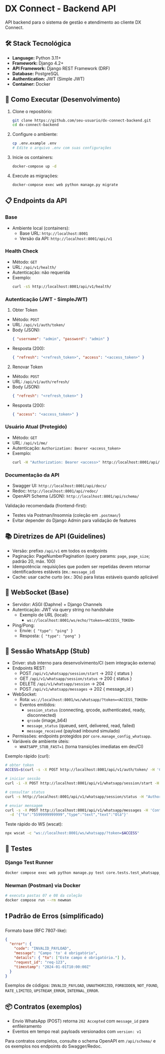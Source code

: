 # DX Connect - Backend API

API backend para o sistema de gestão e atendimento ao cliente DX Connect.

## 🛠️ Stack Tecnológica

- **Language:** Python 3.11+
- **Framework:** Django 4.2+
- **API Framework:** Django REST Framework (DRF)
- **Database:** PostgreSQL
- **Authentication:** JWT (Simple JWT)
- **Container:** Docker

## 🚀 Como Executar (Desenvolvimento)

1.  Clone o repositório:
    ```bash
    git clone https://github.com/seu-usuario/dx-connect-backend.git
    cd dx-connect-backend
    ```

2.  Configure o ambiente:
    ```bash
    cp .env.example .env
    # Edite o arquivo .env com suas configurações
    ```

3.  Inicie os containers:
    ```bash
    docker-compose up -d
    ```

4.  Execute as migrações:
    ```bash
    docker-compose exec web python manage.py migrate
    ```

## 📋 Endpoints da API

### Base

- Ambiente local (containers):
  - Base URL: `http://localhost:8001`
  - Versão da API: `http://localhost:8001/api/v1`

### Health Check
- Método: `GET`
- URL: `/api/v1/health/`
- Autenticação: não requerida
- Exemplo:
  ```bash
  curl -sS http://localhost:8001/api/v1/health/
  ```

### Autenticação (JWT - SimpleJWT)

1) Obter Token
- Método: `POST`
- URL: `/api/v1/auth/token/`
- Body (JSON):
  ```json
  { "username": "admin", "password": "admin" }
  ```
- Resposta (200):
  ```json
  { "refresh": "<refresh_token>", "access": "<access_token>" }
  ```

2) Renovar Token
- Método: `POST`
- URL: `/api/v1/auth/refresh/`
- Body (JSON):
  ```json
  { "refresh": "<refresh_token>" }
  ```
- Resposta (200):
  ```json
  { "access": "<access_token>" }
  ```

### Usuário Atual (Protegido)
- Método: `GET`
- URL: `/api/v1/me/`
- Autenticação: `Authorization: Bearer <access_token>`
- Exemplo:
  ```bash
  curl -H "Authorization: Bearer <access>" http://localhost:8001/api/v1/me/
  ```

### Documentação da API
- Swagger UI: `http://localhost:8001/api/docs/`
- Redoc: `http://localhost:8001/api/redoc/`
- OpenAPI Schema (JSON): `http://localhost:8001/api/schema/`

Validação recomendada (frontend-first):
- Testes via Postman/Insomnia (coleção em `.postman/`)
- Evitar depender do Django Admin para validação de features

## 📚 Diretrizes de API (Guidelines)

- Versão: prefixo `/api/v1` em todos os endpoints
- Paginação: PageNumberPagination (query params: `page`, `page_size`; padrão 20, máx. 100)
- Idempotência: requisições que podem ser repetidas devem retornar identificadores estáveis (ex.: `message_id`)
- Cache: usar cache curto (ex.: 30s) para listas estáveis quando aplicável

## 🔌 WebSocket (Base)

- Servidor: ASGI (Daphne) + Django Channels
- Autenticação: JWT via query string no handshake
  - Exemplo de URL (local):
    - `ws://localhost:8001/ws/echo/?token=<ACCESS_TOKEN>`
- Ping/Pong:
  - Envie: `{ "type": "ping" }`
  - Resposta: `{ "type": "pong" }`


## 📲 Sessão WhatsApp (Stub)

- Driver: stub interno para desenvolvimento/CI (sem integração externa)
- Endpoints REST:
  - POST `/api/v1/whatsapp/session/start` → 202 { status }
  - GET `/api/v1/whatsapp/session/status` → 200 { status }
  - DELETE `/api/v1/whatsapp/session` → 204
  - POST `/api/v1/whatsapp/messages` → 202 { message_id }
- WebSocket:
  - Rota: `ws://localhost:8001/ws/whatsapp/?token=<ACCESS_TOKEN>`
  - Eventos emitidos:
    - `session_status` (connecting, qrcode, authenticated, ready, disconnected)
    - `qrcode` (image_b64)
    - `message_status` (queued, sent, delivered, read, failed)
    - `message_received` (payload inbound simulado)
- Permissões: endpoints protegidos por `core.manage_config_whatsapp`.
- Variáveis de ambiente úteis:
  - `WHATSAPP_STUB_FAST=1` (torna transições imediatas em dev/CI)

Exemplo rápido (curl):
```bash
# obter token
ACCESS=$(curl -s -X POST http://localhost:8001/api/v1/auth/token/ -H 'Content-Type: application/json' -d '{"username":"admin","password":"admin"}' | jq -r .access)

# iniciar sessão
curl -i -X POST http://localhost:8001/api/v1/whatsapp/session/start -H "Authorization: Bearer $ACCESS"

# consultar status
curl -s http://localhost:8001/api/v1/whatsapp/session/status -H "Authorization: Bearer $ACCESS"

# enviar mensagem
curl -s -X POST http://localhost:8001/api/v1/whatsapp/messages -H 'Content-Type: application/json' -H "Authorization: Bearer $ACCESS" \
  -d '{"to":"5599999999999","type":"text","text":"Olá"}'
```

Teste rápido do WS (wscat):
```bash
npx wscat -c "ws://localhost:8001/ws/whatsapp/?token=$ACCESS"
```

## 🧪 Testes

### Django Test Runner
```bash
docker compose exec web python manage.py test core.tests.test_whatsapp_session -v 2
```

### Newman (Postman) via Docker
```bash
# executa pastas 07 e 08 da coleção
docker compose run --rm newman
```

## ❗ Padrão de Erros (simplificado)

Formato base (RFC 7807-like):
```json
{
  "error": {
    "code": "INVALID_PAYLOAD",
    "message": "Campo 'to' é obrigatório",
    "details": { "to": ["Este campo é obrigatório."] },
    "request_id": "req-123",
    "timestamp": "2024-01-01T10:00:00Z"
  }
}
```

Exemplos de códigos: `INVALID_PAYLOAD`, `UNAUTHORIZED`, `FORBIDDEN`, `NOT_FOUND`, `RATE_LIMITED`, `UPSTREAM_ERROR`, `INTERNAL_ERROR`.

## 📦 Contratos (exemplos)

- Envio WhatsApp (POST) retorna `202 Accepted` com `message_id` para enfileiramento
- Eventos em tempo real: payloads versionados com `version: v1`

Para contratos completos, consulte o schema OpenAPI em `/api/schema/` e os exemplos nos endpoints do Swagger/Redoc.
